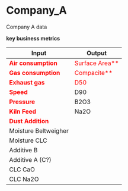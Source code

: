# Company_A
Company A data


**key business metrics**

| Input      | Output |
| ----------- | ----------- |
| <span style="color:red">**Air consumption**</span>|<span style="color:red">Surface Area**</span>|
| <span style="color:red">**Gas consumption**</span>|<span style="color:red">Compacite**</span>|
| <span style="color:red">**Exhaust gas**</span>|<span style="color:red">D50</span>|
| <span style="color:red">**Speed**</span>|D90|
| <span style="color:red">**Pressure**</span>|B2O3|
| <span style="color:red">**Kiln Feed**</span>|Na2O|
| <span style="color:red">**Dust Addition**</span>| |
| Moisture Beltweigher| |
| Moisture CLC| |
| Additive B| |
| Additive A (C?)| |
| CLC CaO| |
| CLC Na2O| |
